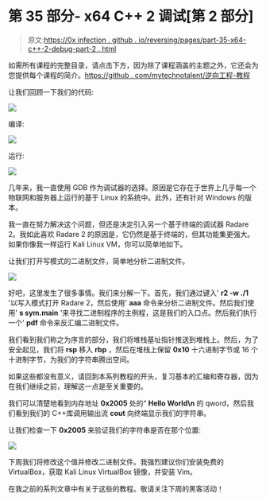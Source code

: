 # 第 35 部分- x64 C++ 2 调试[第 2 部分]

> 原文:[https://0x infection . github . io/reversing/pages/part-35-x64-c++-2-debug-part-2 . html](https://0xinfection.github.io/reversing/pages/part-35-x64-c++-2-debug-part-2.html)

如需所有课程的完整目录，请点击下方，因为除了课程涵盖的主题之外，它还会为您提供每个课程的简介。[https://github . com/mytechnotalent/逆向工程-教程](https://github.com/mytechnotalent/Reverse-Engineering-Tutorial)

让我们回顾一下我们的代码:

![](../Images/8973e6ae8030c09e36dabf2804ff1e1a.png)

编译:

![](../Images/60bc733f8ccdf7b4c56be8d101b91071.png)

运行:

![](../Images/4e20568a2e0059ed8ca36d8df6891748.png)

几年来，我一直使用 GDB 作为调试器的选择。原因是它存在于世界上几乎每一个物联网和服务器上运行的基于 Linux 的系统中。此外，还有针对 Windows 的版本。

我一直在努力解决这个问题，但还是决定引入另一个基于终端的调试器 Radare 2。我如此喜欢 Radare 2 的原因是，它仍然是基于终端的，但其功能集更强大。如果你像我一样运行 Kali Linux VM，你可以简单地如下。

让我们打开写模式的二进制文件，简单地分析二进制文件。

![](../Images/6482dce1d7b62dc648d8986a5aa32823.png)

好吧，这里发生了很多事情。我们来分解一下。首先，我们通过键入' **r2 -w ./1** '以写入模式打开 Radare 2，然后使用' **aaa** 命令来分析二进制文件。然后我们使用' **s sym.main** '来寻找二进制程序的主例程，这是我们的入口点。然后我们执行一个' **pdf** 命令来反汇编二进制文件。

我们看到我们称之为序言的部分，我们将堆栈基址指针推送到堆栈上。然后，为了安全起见，我们将 **rsp** 移入 **rbp** ，然后在堆栈上保留 **0x10** 十六进制字节或 16 个十进制字节，为我们的字符串腾出空间。

如果这些都没有意义，请回到本系列教程的开头，复习基本的汇编和寄存器，因为在我们继续之前，理解这一点是至关重要的。

我们可以清楚地看到内存地址 **0x2005** 处的“ **Hello World\n** 的 qword，然后我们看到我们的 C++库调用输出流 **cout** 向终端显示我们的字符串。

让我们检查一下 **0x2005** 来验证我们的字符串是否在那个位置:

![](../Images/769ac90c6f9db586b3d09dd85f5a8771.png)

下周我们将修改这个值并修改二进制文件。我强烈建议你们安装免费的 VirtualBox，获取 Kali Linux VirtualBox 镜像，并安装 Vim。

在我之前的系列文章中有关于这些的教程。敬请关注下周的黑客活动！